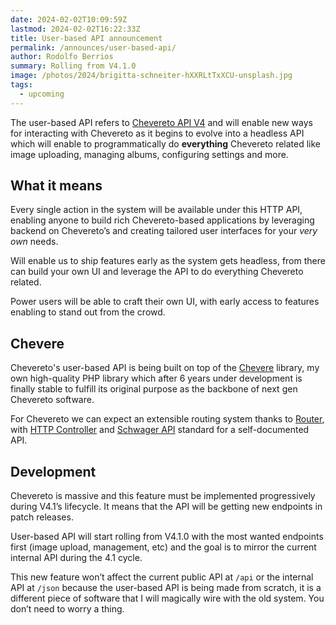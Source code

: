```yaml
---
date: 2024-02-02T10:09:59Z
lastmod: 2024-02-02T16:22:33Z
title: User-based API announcement
permalink: /announces/user-based-api/
author: Rodolfo Berrios
summary: Rolling from V4.1.0
image: /photos/2024/brigitta-schneiter-hXXRLtTxXCU-unsplash.jpg
tags:
  - upcoming
---
```


The user-based API refers to [Chevereto API V4](https://v4-docs.chevereto.com/developer/api/api-v4) and will enable new ways for interacting with Chevereto as it begins to evolve into a headless API which will enable to programmatically do **everything** Chevereto related like image uploading, managing albums, configuring settings and more.

## What it means

Every single action in the system will be available under this HTTP API, enabling anyone to build rich Chevereto-based applications by leveraging backend on Chevereto’s and creating tailored user interfaces for your _very own_ needs.

Will enable us to ship features early as the system gets headless, from there can build your own UI and leverage the API to do everything Chevereto related.

Power users will be able to craft their own UI, with early access to features enabling to stand out from the crowd.

## Chevere

Chevereto's user-based API is being built on top of the [Chevere](https://chevere.org) library, my own high-quality PHP library which after 6 years under development is finally stable to fulfill its original purpose as the backbone of next gen Chevereto software.

For Chevereto we can expect an extensible routing system thanks to [Router](https://chevere.org/packages/router), with [HTTP Controller](https://chevere.org/packages/http.html#controller) and [Schwager API](https://chevere.org/packages/schwager) standard for a self-documented API.

## Development

Chevereto is massive and this feature must be implemented progressively during V4.1’s lifecycle. It means that the API will be getting new endpoints in patch releases.

User-based API will start rolling from V4.1.0 with the most wanted endpoints first (image upload, management, etc) and the goal is to mirror the current internal API during the 4.1 cycle.

This new feature won’t affect the current public API at `/api` or the internal API at `/json` because the user-based API is being made from scratch, it is a different piece of software that I will magically wire with the old system. You don’t need to worry a thing.
